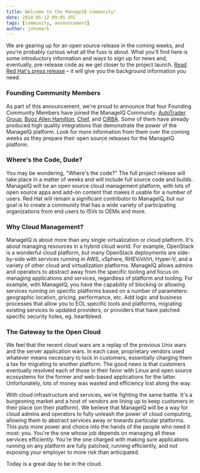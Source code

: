 ```yaml
---
title: Welcome to the ManageIQ Community!
date: 2014-05-12 09:05 UTC
tags: [community, announcement]
author: johnmark
---
```


We are gearing up for an open source release in the coming weeks, and
you're probably curious what all the fuss is about. What you'll find
here is some introductory information and ways to sign up for news and,
eventually, pre-release code as we get closer to the project launch.
[Read Red Hat's press release](http://www.redhat.com/about/news/press-archive/2014/5/red-hat-announces-manageiq-community-for-open-source-cloud-management)
– it will give you the background information you need.

### Founding Community Members

As part of this announcement, we're proud to announce that four Founding
Community Members have joined the ManageIQ Community:
[AutoTrader Group](http://www.autotradergroup.com/),
[Booz Allen Hamilton](http://boozallen.com/),
[Chef](http://getchef.com/), and
[CiRBA](http://cirba.com/).
Some of them have already produced high quality integrations that
demonstrate the power of the ManageIQ platform. Look for more
information from them over the coming weeks as they prepare their open
source releases for the ManageIQ platform.

### Where's the Code, Dude?

You may be wondering, "Where's the code?" The full project release will
take place in a matter of weeks and will include full source code and
builds. ManageIQ will be an open source cloud management platform, with
lots of open source apps and add-on content that makes it usable for
a number of users. Red Hat will remain a significant contributor to
ManageIQ, but our goal is to create a community that has a wide variety
of participating organizations from end users to ISVs to OEMs and more.

### Why Cloud Management?

ManageIQ is about more than any single virtualization or cloud platform.
It's about managing resources in a hybrid cloud world. For example,
OpenStack is a wonderful cloud platform, but many OpenStack deployments
are side-by-side with services running in AWS, vSphere, RHEV/oVirt,
Hyper-V, and a variety of other cloud and virtualization platforms.
ManageIQ allows admins and operators to abstract away from the specific
tooling and focus on managing applications and services, regardless of
platform and tooling. For example, with ManageIQ, you have the
capability of blocking or allowing services running on specific
platforms based on a number of parameters: geographic location, pricing,
performance, etc. Add logic and business processes that allow you to EOL
specific tools and platforms, migrating existing services to updated
providers, or providers that have patched specific security holes, eg.
heartbleed.

### The Gateway to the Open Cloud

We feel that the recent cloud wars are a replay of the previous Unix
wars and the server application wars. In each case, proprietary vendors
used whatever means necessary to lock in customers, essentially charging
them a tax for migrating to another platform. The good news is that
customers eventually resolved each of those in their favor with Linux
and open source ecosystems for the former and web-based applications for
the latter. Unfortunately, lots of money was wasted and efficiency lost
along the way.

With cloud infrastructure and services, we're fighting the same battle.
It's a burgeoning market and a host of vendors are lining up to keep
customers in their place (on their platform). We believe that ManageIQ
will be a way for cloud admins and operators to fully unleash the power
of cloud computing, allowing them to abstract services away or towards
particular platforms. This puts more power and choice into the hands of
the people who need it most: you. You're the one whose job depends on
managing all these services efficiently. You're the one charged with
making sure applications running on any platform are fully patched,
running efficiently, and not exposing your employer to more risk than
anticipated.

Today is a great day to be in the cloud.

